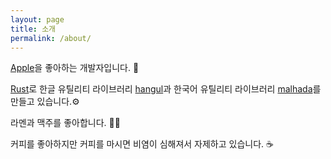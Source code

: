 ```yaml
---
layout: page
title: 소개
permalink: /about/
---
```

[Apple][apple]을 좋아하는 개발자입니다. 🍎

[Rust][rust]로 한글 유틸리티 라이브러리 [hangul][hangul]과 한국어 유틸리티 라이브러리 [malhada][malhada]를 만들고 있습니다.⚙️

라멘과 맥주를 좋아합니다. 🍜🍺

커피를 좋아하지만 커피를 마시면 비염이 심해져서 자제하고 있습니다. ☕️

[apple]: https://apple.com/kr
[rust]: https://rust-lang.org

[hangul]: https://github.com/YujinGaya/hangul
[malhada]: https://github.com/YujinGaya/malhada